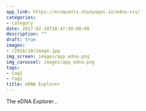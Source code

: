 ```yaml
---
app_link: https://ecoquants.shinyapps.io/edna-vis/
categories:
- category
date: 2017-02-18T20:47:58-08:00
description: ""
draft: true
images:
- /2016/10/image.jpg
img_screen: images/app_edna.png
img_carousel: images/app_edna.png
tags:
- tag1
- tag2
title: eDNA Explorer
---
```


The eDNA Explorer...

